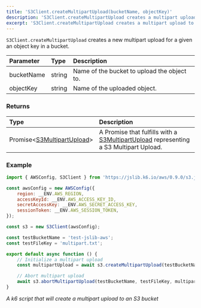 ```yaml
---
title: 'S3Client.createMultipartUpload(bucketName, objectKey)'
description: 'S3Client.createMultipartUpload creates a multipart upload for an object key to a bucket'
excerpt: 'S3Client.createMultipartUpload creates a multipart upload to a bucket'
---
```


`S3Client.createMultipartUpload` creates a new multipart upload for a given an object key in a bucket.

| Parameter  | Type                  | Description                                  |
| :--------- | :-------------------- | :------------------------------------------- |
| bucketName | string                | Name of the bucket to upload the object to.  |
| objectKey  | string                | Name of the uploaded object.                 |

### Returns

| Type                                                                     | Description                                                                                                       |
| :----------------------------------------------------------------------- | :---------------------------------------------------------------------------------------------------------------- |
| Promise<[S3MultipartUpload](/javascript-api/jslib/aws/s3client/s3multipartupload)> | A Promise that fulfills with a [S3MultipartUpload](/javascript-api/jslib/aws/s3client/s3multipartupload) representing a S3 Multipart Upload. |

### Example

<CodeGroup labels={[]}>

```javascript
import { AWSConfig, S3Client } from 'https://jslib.k6.io/aws/0.9.0/s3.js';

const awsConfig = new AWSConfig({
    region: __ENV.AWS_REGION,
    accessKeyId: __ENV.AWS_ACCESS_KEY_ID,
    secretAccessKey: __ENV.AWS_SECRET_ACCESS_KEY,
    sessionToken: __ENV.AWS_SESSION_TOKEN,
});

const s3 = new S3Client(awsConfig);

const testBucketName = 'test-jslib-aws';
const testFileKey = 'multipart.txt';

export default async function () {
    // Initialize a multipart upload
    const multipartUpload = await s3.createMultipartUpload(testBucketName, testFileKey);

    // Abort multipart upload
    await s3.abortMultipartUpload(testBucketName, testFileKey, multipartUpload.uploadId);
}
```

_A k6 script that will create a multipart upload to an S3 bucket_

</CodeGroup>
